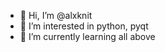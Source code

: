 - 👋 Hi, I’m @alxknit
- 👀 I’m interested in python, pyqt
- 🌱 I’m currently learning all above

<!---
alxknit/alxknit is a ✨ special ✨ repository because its `README.md` (this file) appears on your GitHub profile.
You can click the Preview link to take a look at your changes.
--->
